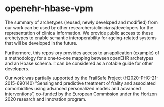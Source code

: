 # openehr-hbase-vpm
The summary of archetypes (reused, newly developed and modified) from our work can be used by other researchers/clinicians/developers for the representation of clinical information.
We provide public access to these archetypes to enable semantic interoperability for ageing-related systems that will be developed in the future.

Furthermore, this repository provides access to an application (example) of a methodology for a one-to-one mapping between openEHR archetypes and an Hbase schema. It can be considered as a notable guide for other developers.

Our work was partially supported by the FrailSafe Project (H2020-PHC-21-2015-690140) ”Sensing and predictive treatment of frailty and associated comorbidities using advanced personalized models and advanced interventions”, co-funded by the European Commission under the Horizon 2020 research and innovation program.